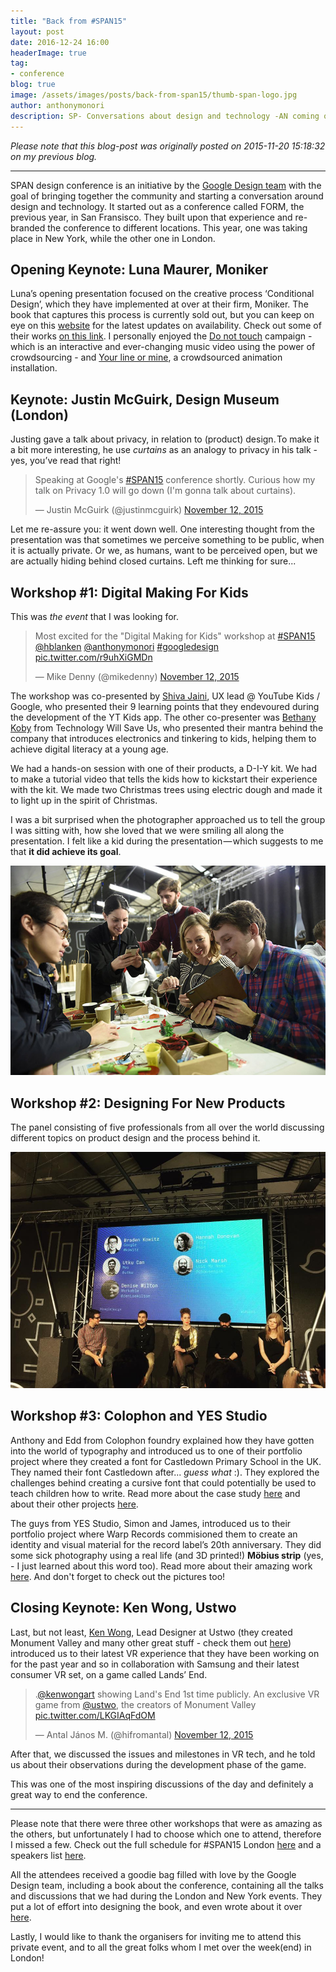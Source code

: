 ```yaml
---
title: "Back from #SPAN15"
layout: post
date: 2016-12-24 16:00
headerImage: true
tag:
- conference
blog: true
image: /assets/images/posts/back-from-span15/thumb-span-logo.jpg
author: anthonymonori
description: SP- Conversations about design and technology -AN coming over the pond for the first time bringing talents together for a day of conversation about design and tech.
---
```


_Please note that this blog-post was originally posted on 2015-11-20 15:18:32 on my previous blog._

___

SPAN design conference is an initiative by the [Google Design team](https://design.google.com) with the goal of bringing together the community and starting a conversation around design and technology. It started out as a conference called FORM, the previous year, in San Fransisco. They built upon that experience and re-branded the conference to different locations. This year, one was taking place in New York, while the other one in London.

## Opening Keynote: Luna Maurer, Moniker

Luna’s opening presentation focused on the creative process ‘Conditional Design’, which they have implemented at over at their firm, Moniker. The book that captures this process is currently sold out, but you can keep on eye on this [website](http://workbook.conditionaldesign.org/) for the latest updates on availability. Check out some of their works [on this link](http://studiomoniker.com/projects/). I personally enjoyed the [Do not touch](http://studiomoniker.com/projects/do-not-touch) campaign - which is an interactive and ever-changing music video using the power of crowdsourcing - and [Your line or mine](http://studiomoniker.com/projects/your-line-or-mine), a crowdsourced animation installation.

## Keynote: Justin McGuirk, Design Museum (London)

Justing gave a talk about privacy, in relation to (product) design. To make it a bit more interesting, he use *curtains* as an analogy to privacy in his talk - yes, you’ve read that right!

<blockquote class="twitter-tweet" lang="en"><p lang="en" dir="ltr">Speaking at Google&#39;s <a href="https://twitter.com/hashtag/SPAN15?src=hash">#SPAN15</a> conference shortly. Curious how my talk on Privacy 1.0 will go down (I&#39;m gonna talk about curtains).</p>&mdash; Justin McGuirk (@justinmcguirk) <a href="https://twitter.com/justinmcguirk/status/664779384407138304">November 12, 2015</a></blockquote>
<script async src="//platform.twitter.com/widgets.js" charset="utf-8"></script>

Let me re-assure you: it went down well. One interesting thought from the presentation was that sometimes we perceive something to be public, when it is actually private. Or we, as humans, want to be perceived open, but we are actually hiding behind closed curtains. Left me thinking for sure...

## Workshop #1: Digital Making For Kids

This was *the event* that I was looking for.

<blockquote class="twitter-tweet" lang="en"><p lang="en" dir="ltr">Most excited for the &quot;Digital Making for Kids&quot; workshop at <a href="https://twitter.com/hashtag/SPAN15?src=hash">#SPAN15</a> <a href="https://twitter.com/hblanken">@hblanken</a> <a href="https://twitter.com/anthonymonori">@anthonymonori</a> <a href="https://twitter.com/hashtag/googledesign?src=hash">#googledesign</a> <a href="https://t.co/r9uhXiGMDn">pic.twitter.com/r9uhXiGMDn</a></p>&mdash; Mike Denny (@mikedenny) <a href="https://twitter.com/mikedenny/status/664751755197095936">November 12, 2015</a></blockquote>
<script async src="//platform.twitter.com/widgets.js" charset="utf-8"></script>

The workshop was co-presented by [Shiva Jaini](https://twitter.com/jaini_shiva), UX lead @ YouTube Kids / Google, who presented their 9 learning points that they endevoured during the development of the YT Kids app. The other co-presenter was [Bethany Koby](https://www.twitter.com/bethanykoby) from Technology Will Save Us, who presented their mantra behind the company that introduces electronics and tinkering to kids, helping them to achieve digital literacy at a young age.

We had a hands-on session with one of their products, a D-I-Y kit. We had to make a tutorial video that tells the kids how to kickstart their experience with the kit. We made two Christmas trees using electric dough and made it to light up in the spirit of Christmas.

I was a bit surprised when the photographer approached us to tell the group I was sitting with, how she loved that we were smiling all along the presentation. I felt like a kid during the presentation — which suggests to me that **it did achieve its goal**.

![Picture taken during the Digital Making for Kids workshop](/assets/images/posts/back-from-span15/span-workshop-kids.jpg)

## Workshop #2: Designing For New Products

The panel consisting of five professionals from all over the world discussing different topics on product design and the process behind it.

![Picture taken during the Designing for new Products panel](/assets/images/posts/back-from-span15/span-panel.jpg)

## Workshop #3: Colophon and YES Studio

Anthony and Edd from Colophon foundry explained how they have gotten into the world of typography and introduced us to one of their portfolio project where they created a font for Castledown Primary School in the UK. They named their font Castledown after... *guess what* :). They explored the challenges behind creating a cursive font that could potentially be used to teach children how to write. Read more about the case study [here](http://www.colophon-foundry.org/fonts/castledown/about-font) and about their other projects [here](http://www.colophon-foundry.org/products).

The guys from YES Studio, Simon and James, introduced us to their portfolio project where Warp Records commisioned them to create an identity and visual material for the record label’s 20th anniversary. They did some sick photography using a real life (and 3D printed!) **Möbius strip** (yes, - I just learned about this word too). Read more about their amazing work [here](http://www.yesstud.io/projects/featured/warp20/). And don't forget to check out the pictures too!

## Closing Keynote: Ken Wong, Ustwo

Last, but not least, [Ken Wong](https://twitter.com/kenwongart), Lead Designer at Ustwo (they created Monument Valley and many other great stuff - check them out [here](http://ustwo.com/what-we-do)) introduced us to their latest VR experience that they have been working on for the past year and so in collaboration with Samsung and their latest consumer VR set, on a game called Lands’ End.

<blockquote class="twitter-tweet" lang="en"><p lang="en" dir="ltr">.<a href="https://twitter.com/kenwongart">@kenwongart</a> showing Land&#39;s End 1st time publicly. An exclusive VR game from <a href="https://twitter.com/ustwo">@ustwo</a>, the creators of Monument Valley <a href="https://t.co/LKGIAqFdOM">pic.twitter.com/LKGIAqFdOM</a></p>&mdash; Antal János M. (@hifromantal) <a href="https://twitter.com/hifromantal/status/664859399199006720">November 12, 2015</a></blockquote>
<script async src="//platform.twitter.com/widgets.js" charset="utf-8"></script>

After that, we discussed the issues and milestones in VR tech, and he told us about their observations during the development phase of the game.

This was one of the most inspiring discussions of the day and definitely a great way to end the conference.

___

Please note that there were three other workshops that were as amazing as the others, but unfortunately I had to choose which one to attend, therefore I missed a few. Check out the full schedule for #SPAN15 London [here](https://design.google.com/span-lon/#schedule) and a speakers list [here](https://design.google.com/span-lon/#speakers).

All the attendees received a goodie bag filled with love by the Google Design team, including a book about the conference, containing all the talks and discussions that we had during the London and New York events. They put a lot of effort into designing the book, and even wrote about it over [here](https://design.google.com/articles/first-edition/).

Lastly, I would like to thank the organisers for inviting me to attend this private event, and to all the great folks whom I met over the week(end) in London!